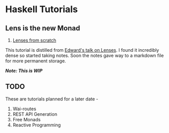 # Haskell Tutorials

## Lens is the new Monad

1. [Lenses from scratch](lenses-from-scratch.md)

  This tutorial is distilled from [Edward's talk on Lenses](http://www.youtube.com/watch?v=cefnmjtAolY). I found it incredibly dense so started taking notes. Soon the notes gave way to a markdown file for more permanent storage.
  
  ***Note: This is WIP***

## TODO

These are tutorials planned for a later date -

1. Wai-routes
2. REST API Generation
3. Free Monads
4. Reactive Programming
